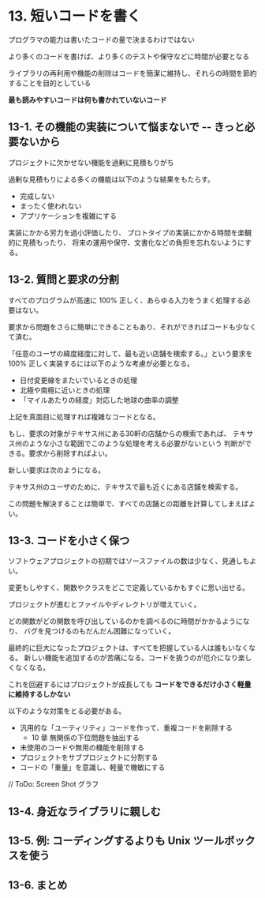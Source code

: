 # 13. 短いコードを書く

プログラマの能力は書いたコードの量で決まるわけではない

より多くのコードを書けば、より多くのテストや保守などに時間が必要となる

ライブラリの再利用や機能の削除はコードを簡潔に維持し、それらの時間を節約することを目的としている

**最も読みやすいコードは何も書かれていないコード**


## 13-1. その機能の実装について悩まないで -- きっと必要ないから

プロジェクトに欠かせない機能を過剰に見積もりがち

過剰な見積もりによる多くの機能は以下のような結果をもたらす。

* 完成しない
* まったく使われない
* アプリケーションを複雑にする

実装にかかる労力を過小評価したり、
プロトタイプの実装にかかる時間を楽観的に見積もったり、
将来の運用や保守、文書化などの負担を忘れないようにする。

## 13-2. 質問と要求の分割

すべてのプログラムが高速に 100% 正しく、あらゆる入力をうまく処理する必要はない。

要求から問題をさらに簡単にできることもあり、それができればコードも少なくて済む。

「任意のユーザの緯度経度に対して、最も近い店舗を検索する。」という要求を
100% 正しく実装するには以下のような考慮が必要となる。

* 日付変更線をまたいでいるときの処理
* 北極や南極に近いときの処理
* 「マイルあたりの経度」対応した地球の曲率の調整

上記を真面目に処理すれば複雑なコードとなる。

もし、要求の対象がテキサス州にある30軒の店舗からの検索であれば、
テキサス州のような小さな範囲でこのような処理を考える必要がないという
判断ができる。要求から削除すればよい。

新しい要求は次のようになる。

テキサス州のユーザのために、テキサスで最も近くにある店舗を検索する。

この問題を解決することは簡単で、すべての店舗との距離を計算してしまえばよい。

## 13-3. コードを小さく保つ

ソフトウェアプロジェクトの初期ではソースファイルの数は少なく、見通しもよい。

変更もしやすく、関数やクラスをどこで定義しているかもすぐに思い出せる。

プロジェクトが進むとファイルやディレクトリが増えていく。

どの関数がどの関数を呼び出しているのかを調べるのに時間がかかるようになり、
バグを見つけるのもだんだん困難になっていく。

最終的に巨大になったプロジェクトは、すべてを把握している人は誰もいなくなる。
新しい機能を追加するのが苦痛になる。コードを扱うのが厄介になり楽しくなくなる。

これを回避するにはプロジェクトが成長しても
**コードをできるだけ小さく軽量に維持するしかない**

以下のような対策をとる必要がある。

* 汎用的な「ユーティリティ」コードを作って、重複コードを削除する
  * 10 章 無関係の下位問題を抽出する
* 未使用のコードや無用の機能を削除する
* プロジェクトをサブプロジェクトに分割する
* コードの「重量」を意識し、軽量で機敏にする

// ToDo: Screen Shot グラフ


## 13-4. 身近なライブラリに親しむ



## 13-5. 例: コーディングするよりも Unix ツールボックスを使う

## 13-6. まとめ

